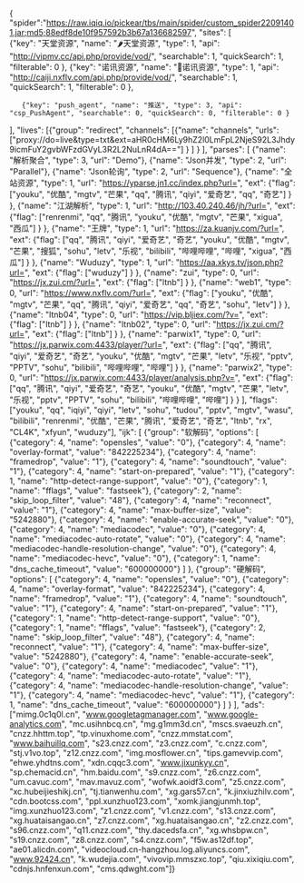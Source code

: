{
"spider":"https://raw.iqiq.io/pickear/tbs/main/spider/custom_spider22091401.jar;md5;88edf8de10f957592b3b67a136682597",
    "sites": 
    [  
      {"key": "天堂资源", "name": "🌶天堂资源", "type": 1, "api": "http://vipmv.cc/api.php/provide/vod/", "searchable": 1, "quickSearch": 1, "filterable": 0 },
      {"key": "诺讯资源", "name": "🍱诺讯资源", "type": 1, "api": "http://caiji.nxflv.com/api.php/provide/vod/", "searchable": 1, "quickSearch": 1, "filterable": 0 },
        
       {"key": "push_agent", "name": "推送", "type": 3, "api": "csp_PushAgent", "searchable": 0, "quickSearch": 0, "filterable": 0 }
  ], 
  "lives": [{"group": "redirect", "channels": [{"name": "channels", "urls": ["proxy://do=live&type=txt&ext=aHR0cHM6Ly9hZ2l0LmFpL2NjeS92L3Jhdy9icmFuY2gvbWFzdGVyL3R2L2NuLnR4dA=="] } ] } ], 
  "parses": [
    {"name": "解析聚合", "type": 3, "url": "Demo"},
    {"name": "Json并发", "type": 2, "url": "Parallel"},
    {"name": "Json轮询", "type": 2, "url": "Sequence"},
    {"name": "全站资源", "type": 1, "url": "https://yparse.jn1.cc/index.php?url=", "ext": {"flag": ["youku", "优酷", "mgtv", "芒果", "qq", "腾讯", "qiyi", "爱奇艺", "qq", "奇艺"] } },
    {"name": "江湖解析", "type": 1, "url": "http://103.40.240.46/jh/?url=", "ext": {"flag": ["renrenmi", "qq", "腾讯", "youku", "优酷", "mgtv", "芒果", "xigua", "西瓜"] } },
    {"name": "王牌", "type": 1, "url": "https://za.kuanjv.com/?url=", "ext": {"flag": ["qq", "腾讯", "qiyi", "爱奇艺", "奇艺", "youku", "优酷", "mgtv", "芒果", "搜狐", "sohu", "letv", "乐视", "bilibili", "哔哩哔哩", "哔哩", "xigua", "西瓜"] } },
    {"name": "Wuduzy", "type": 1, "url": "https://aa.xkys.tv/json.php?url=", "ext": {"flag": ["wuduzy"] } },
    {"name": "zui", "type": 0, "url": "https://jx.zui.cm/?url=", "ext": {"flag": ["ltnb"] } },
    {"name": "web1", "type": 0, "url": "https://www.nxflv.com/?url=", "ext": {"flag": ["youku", "优酷", "mgtv", "芒果", "qq", "腾讯", "qiyi", "爱奇艺", "qq", "奇艺", "sohu", "letv"] } },
    {"name": "ltnb04", "type": 0, "url": "https://vip.bljiex.com/?v=", "ext": {"flag": ["ltnb"] } },
    {"name": "ltnb02", "type": 0, "url": "https://jx.zui.cm/?url=", "ext": {"flag": ["ltnb"] } },
    {"name": "parwix1", "type": 0, "url": "https://jx.parwix.com:4433/player/?url=", "ext": {"flag": ["qq", "腾讯", "qiyi", "爱奇艺", "奇艺", "youku", "优酷", "mgtv", "芒果", "letv", "乐视", "pptv", "PPTV", "sohu", "bilibili", "哔哩哔哩", "哔哩"] } },
    {"name": "parwix2", "type": 0, "url": "https://jx.parwix.com:4433/player/analysis.php?v=", "ext": {"flag": ["qq", "腾讯", "qiyi", "爱奇艺", "奇艺", "youku", "优酷", "mgtv", "芒果", "letv", "乐视", "pptv", "PPTV", "sohu", "bilibili", "哔哩哔哩", "哔哩"] } } ], "flags": ["youku", "qq", "iqiyi", "qiyi", "letv", "sohu", "tudou", "pptv", "mgtv", "wasu", "bilibili", "renrenmi", "优酷", "芒果", "腾讯", "爱奇艺", "奇艺", "ltnb", "rx", "CL4K", "xfyun", "wuduzy"],
  "ijk": [
    {"group": "软解码", "options": [
      {"category": 4, "name": "opensles", "value": "0"},
      {"category": 4, "name": "overlay-format", "value": "842225234"},
      {"category": 4, "name": "framedrop", "value": "1"},
      {"category": 4, "name": "soundtouch", "value": "1"},
      {"category": 4, "name": "start-on-prepared", "value": "1"},
      {"category": 1, "name": "http-detect-range-support", "value": "0"},
      {"category": 1, "name": "fflags", "value": "fastseek"},
      {"category": 2, "name": "skip_loop_filter", "value": "48"},
      {"category": 4, "name": "reconnect", "value": "1"},
      {"category": 4, "name": "max-buffer-size", "value": "5242880"},
      {"category": 4, "name": "enable-accurate-seek", "value": "0"},
      {"category": 4, "name": "mediacodec", "value": "0"},
      {"category": 4, "name": "mediacodec-auto-rotate", "value": "0"},
      {"category": 4, "name": "mediacodec-handle-resolution-change", "value": "0"},
      {"category": 4, "name": "mediacodec-hevc", "value": "0"},
      {"category": 1, "name": "dns_cache_timeout", "value": "600000000"} ] },
    {"group": "硬解码", "options": [
      {"category": 4, "name": "opensles", "value": "0"},
      {"category": 4, "name": "overlay-format", "value": "842225234"},
      {"category": 4, "name": "framedrop", "value": "1"},
      {"category": 4, "name": "soundtouch", "value": "1"},
      {"category": 4, "name": "start-on-prepared", "value": "1"},
      {"category": 1, "name": "http-detect-range-support", "value": "0"},
      {"category": 1, "name": "fflags", "value": "fastseek"},
      {"category": 2, "name": "skip_loop_filter", "value": "48"},
      {"category": 4, "name": "reconnect", "value": "1"},
      {"category": 4, "name": "max-buffer-size", "value": "5242880"},
      {"category": 4, "name": "enable-accurate-seek", "value": "0"},
      {"category": 4, "name": "mediacodec", "value": "1"},
      {"category": 4, "name": "mediacodec-auto-rotate", "value": "1"},
      {"category": 4, "name": "mediacodec-handle-resolution-change", "value": "1"},
      {"category": 4, "name": "mediacodec-hevc", "value": "1"},
      {"category": 1, "name": "dns_cache_timeout", "value": "600000000"} 
      ] } 
  ], 
"ads": ["mimg.0c1q0l.cn", "www.googletagmanager.com", "www.google-analytics.com", "mc.usihnbcq.cn", "mg.g1mm3d.cn", "mscs.svaeuzh.cn", "cnzz.hhttm.top", "tp.vinuxhome.com", "cnzz.mmstat.com", "www.baihuillq.com", "s23.cnzz.com", "z3.cnzz.com", "c.cnzz.com", "stj.v1vo.top", "z12.cnzz.com", "img.mosflower.cn", "tips.gamevvip.com", "ehwe.yhdtns.com", "xdn.cqqc3.com", "www.jixunkyy.cn", "sp.chemacid.cn", "hm.baidu.com", "s9.cnzz.com", "z6.cnzz.com", "um.cavuc.com", "mav.mavuz.com", "wofwk.aoidf3.com", "z5.cnzz.com", "xc.hubeijieshikj.cn", "tj.tianwenhu.com", "xg.gars57.cn", "k.jinxiuzhilv.com", "cdn.bootcss.com", "ppl.xunzhuo123.com", "xomk.jiangjunmh.top", "img.xunzhuo123.com", "z1.cnzz.com", "v1.cnzz.com", "s13.cnzz.com", "xg.huataisangao.cn", "z7.cnzz.com", "xg.huataisangao.cn", "z2.cnzz.com", "s96.cnzz.com", "q11.cnzz.com", "thy.dacedsfa.cn", "xg.whsbpw.cn", "s19.cnzz.com", "z8.cnzz.com", "s4.cnzz.com", "f5w.as12df.top", "ae01.alicdn.com", "videocloud.cn-hangzhou.log.aliyuncs.com", "www.92424.cn", "k.wudejia.com", "vivovip.mmszxc.top", "qiu.xixiqiu.com", "cdnjs.hnfenxun.com", "cms.qdwght.com"]}
